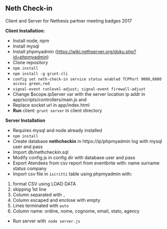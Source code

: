 ## Neth Check-in

Client and Server for Nethesis partner meeting badges 2017

**Client Installation:**

- Install node, npm
- Install mysql
- Install phpmyadmin (https://wiki.nethserver.org/doku.php?id=phpmyadmin)
- Clone repository
- `npm install`
- `npm install -g grunt-cli`
- `config set neth-check-in service status enabled TCPPort 9000,8080 access green,red`
- `signal-event runlevel-adjust; signal-event firewall-adjust`
- Change $scope.ipServer var with the server location ip addr in app/scripts/controllers/main.js and 
- Replace socket url in app/index.html
- **Run** client: `grunt server`  in client directory

**Server Installation**

- Requires mysql and node already installed
- `npm install`
- Create database **nethcheckin** in https://ip/phpmyadmin log with mysql user and pass
- Import db/nethcheckin.sql 
- Modify config.js in config dir with database user and pass
- Export Atendees from csv report from eventbrite with: name surname status company
- Import csv file in `iscritti` table using phpmyadmin with:
 1. format CSV using LOAD DATA 
 2. skipping 1st line 
 3. Column separated with `,` 
 4. Column escaped and enclose with empty 
 5. Lines terminated with `auto` 
 6. Column name: ordine, nome, cognome, email, stato, agency
- Run server with` node server.js`